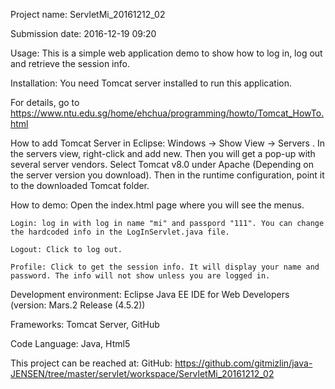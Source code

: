 Project name: ServletMi_20161212_02

Submission date: 2016-12-19 09:20

Usage: This is a simple web application demo to show how to log in, log out and retrieve the session info. 

Installation: You need Tomcat server installed to run this application. 

For details, go to https://www.ntu.edu.sg/home/ehchua/programming/howto/Tomcat_HowTo.html
	
How to add Tomcat Server in Eclipse: Windows -> Show View -> Servers . 
In the servers view, right-click and add new. Then you will get a pop-up with several server vendors. Select Tomcat v8.0 under Apache (Depending on the server version you download). Then in the runtime configuration, point it to the downloaded Tomcat folder.

How to demo: Open the index.html page where you will see the menus.
	
	Login: log in with log in name "mi" and passpord "111". You can change the hardcoded info in the LogInServlet.java file.
	
	Logout: Click to log out.
	
	Profile: Click to get the session info. It will display your name and password. The info will not show unless you are logged in.

Development environment: Eclipse Java EE IDE for Web Developers (version: Mars.2 Release (4.5.2))

Frameworks: Tomcat Server, GitHub

Code Language: Java, Html5

This project can be reached at:
GitHub: https://github.com/gitmizlin/java-JENSEN/tree/master/servlet/workspace/ServletMi_20161212_02






